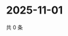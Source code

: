 # 2025-11-01

共 0 条

<!-- BEGIN ZHIHUQUESTIONS -->
<!-- 最后更新时间 Sat Nov 01 2025 11:38:40 GMT+0800 (China Standard Time) -->

<!-- END ZHIHUQUESTIONS -->
